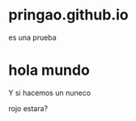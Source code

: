 # pringao.github.io
es una prueba 

<h1> hola mundo</h1>

<P>  Y si hacemos un nuneco</P>

<P sytle="bagraund-color=red"> rojo estara?</P>
